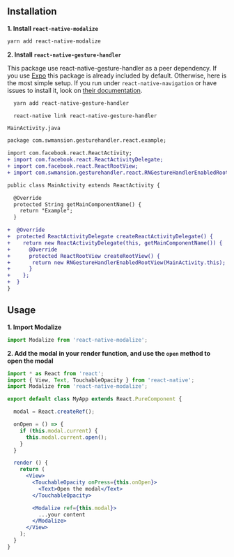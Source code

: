 ## Installation

**1. Install `react-native-modalize`**

```bash
yarn add react-native-modalize
```

**2. Install `react-native-gesture-handler`**

This package use react-native-gesture-handler as a peer dependency. If you use [Expo](https://expo.io) this package is already included by default. Otherwise, here is the most simple setup. If you run under `react-native-navigation` or have issues to install it, look on [their documentation](https://kmagiera.github.io/react-native-gesture-handler/docs/getting-started.html).

```bash
  yarn add react-native-gesture-handler
```

```bash
  react-native link react-native-gesture-handler
```

`MainActivity.java`
```diff
package com.swmansion.gesturehandler.react.example;

import com.facebook.react.ReactActivity;
+ import com.facebook.react.ReactActivityDelegate;
+ import com.facebook.react.ReactRootView;
+ import com.swmansion.gesturehandler.react.RNGestureHandlerEnabledRootView;

public class MainActivity extends ReactActivity {

  @Override
  protected String getMainComponentName() {
    return "Example";
  }

+  @Override
+  protected ReactActivityDelegate createReactActivityDelegate() {
+    return new ReactActivityDelegate(this, getMainComponentName()) {
+      @Override
+      protected ReactRootView createRootView() {
+       return new RNGestureHandlerEnabledRootView(MainActivity.this);
+      }
+    };
+  }
}
```

## Usage

**1. Import Modalize**

```jsx
import Modalize from 'react-native-modalize';
```

**2. Add the modal in your render function, and use the `open` method to open the modal**

```jsx
import * as React from 'react';
import { View, Text, TouchableOpacity } from 'react-native';
import Modalize from 'react-native-modalize';

export default class MyApp extends React.PureComponent {

  modal = React.createRef();

  onOpen = () => {
    if (this.modal.current) {
      this.modal.current.open();
    }
  }

  render () {
    return (
      <View>
        <TouchableOpacity onPress={this.onOpen}>
          <Text>Open the modal</Text>
        </TouchableOpacity>

        <Modalize ref={this.modal}>
          ...your content
        </Modalize>
      </View>
    );
  }
}
```
